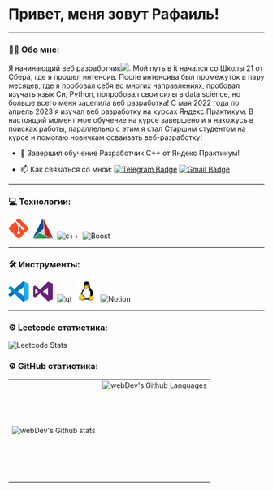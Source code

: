 
# Привет, меня зовут Рафаиль!

---

### :man_technologist: Обо мне:

Я начинающий веб разработчик<img src="https://media.giphy.com/media/WUlplcMpOCEmTGBtBW/giphy.gif" width="30px">. Мой путь в it начался со Школы 21 от Сбера, где я прошел интенсив. После интенсива был промежуток в пару месяцев, где я пробовал себя во многих направлениях, пробовал изучать язык Си, Python, попробовал свои силы в data science, но больше всего меня зацепила веб разработка! С мая 2022 года по апрель 2023 я изучал веб разработку на курсах Яндекс Практикум. В настоящий момент мое обучение на курсе завершено и я нахожусь в поисках работы, параллельно с этим я стал Старшим студентом на курсе и помогаю новичкам осваивать веб-разработку!


- :seedling: Завершил обучение Разработчик С++ от Яндекс Практикум!


- :mailbox: Как связаться со мной: [![Telegram Badge](https://img.shields.io/badge/-Rafail_Mukhutdinov-blue?style=flat&logo=Telegram&logoColor=white)](https://t.me/Rafail_Mukhutdinov) [![Gmail Badge](https://img.shields.io/badge/-Gmail-red?style=flat&logo=Gmail&logoColor=white)](mailto:k00priz@gmail.com)


---

### 💻 Технологии:

<div>
  <img src="https://github.com/devicons/devicon/blob/master/icons/git/git-original.svg" title="git" alt="git" width="40" height="40"/>&nbsp
  <img src="https://github.com/devicons/devicon/blob/master/icons/cmake/cmake-original.svg" title="cmake" alt="cmake" width="40" height="40"/>&nbsp
  <img src="https://github.com/isocpp/logos/blob/master/cpp_logo.svg" title="c++" alt="c++" width="40" height="40"/>&nbsp
  <img src="https://avatars.githubusercontent.com/u/3170529?s=200&v=4" title="Boost" alt="Boost" width="40" height="40"/>&nbsp
</div>

---

### 🛠 Инструменты:

<div>
  <img src="https://github.com/devicons/devicon/blob/master/icons/vscode/vscode-original.svg" title="vscode" alt="vscode" width="40" height="40"/>&nbsp;
  <img src="https://github.com/devicons/devicon/blob/master/icons/visualstudio/visualstudio-plain.svg" title="visualstudio" alt="visualstudio" width="40" height="40"/>&nbsp;
  <img src="https://github.com/openwebos/qt/blob/master/doc/src/snippets/declarative/qml-intro/images/qt-logo.svg" title="qt" alt="qt" width="40" height="40"/>&nbsp;
  <img src="https://github.com/devicons/devicon/blob/master/icons/linux/linux-original.svg" title="linux" alt="linux" width="40" height="40"/>&nbsp;
  <img src="https://upload.wikimedia.org/wikipedia/commons/e/e9/Notion-logo.svg" title="Notion" alt="Notion" width="40" height="40"/>&nbsp;
</div>

---

### ⚙️ Leetcode статистика:

![Leetcode Stats](https://leetcard.jacoblin.cool/k00priz?theme=dark&font=Adamina)

### ⚙️ GitHub статистика:

<table>
  <tr>
    <td>
      <img align="left" src="http://github-readme-streak-stats.herokuapp.com?user=Rafail-Mukhutdinov&theme=dark&background=000000" alt="webDev's Github stats" />
    </td>
    <td>
      <img height="195px" align="right" alt="webDev's Github Languages" src="https://github-readme-stats-sigma-five.vercel.app/api/top-langs/?username=Rafail-Mukhutdinov&layout=compact&theme=vision-friendly-dark" />
    </td>
  </tr>
</table>



